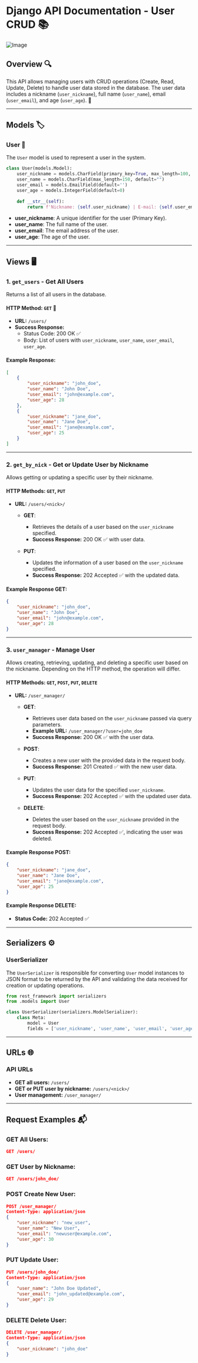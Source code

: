 # **Django API Documentation - User CRUD** 📚

![Image](assets/aplication-banner-django.png)

## **Overview** 🔍
This API allows managing users with CRUD operations (Create, Read, Update, Delete) to handle user data stored in the database. The user data includes a nickname (`user_nickname`), full name (`user_name`), email (`user_email`), and age (`user_age`). 👤

---

## **Models** 🏷️

### **User** 👤
The `User` model is used to represent a user in the system.

```python
class User(models.Model):
    user_nickname = models.CharField(primary_key=True, max_length=100, default="")
    user_name = models.CharField(max_length=150, default="")
    user_email = models.EmailField(default='')
    user_age = models.IntegerField(default=0)
    
    def __str__(self):
        return f'Nickname: {self.user_nickname} | E-mail: {self.user_email}'
```

- **user_nickname**: A unique identifier for the user (Primary Key).
- **user_name**: The full name of the user.
- **user_email**: The email address of the user.
- **user_age**: The age of the user.

---

## **Views** 🖥️

### **1. `get_users`** - Get All Users
Returns a list of all users in the database.

#### **HTTP Method:** `GET` 📡

- **URL:** `/users/`
- **Success Response:** 
  - Status Code: 200 OK ✅
  - Body: List of users with `user_nickname`, `user_name`, `user_email`, `user_age`.

#### **Example Response:**

```json
[
    {
        "user_nickname": "john_doe",
        "user_name": "John Doe",
        "user_email": "john@example.com",
        "user_age": 28
    },
    {
        "user_nickname": "jane_doe",
        "user_name": "Jane Doe",
        "user_email": "jane@example.com",
        "user_age": 25
    }
]
```

---

### **2. `get_by_nick`** - Get or Update User by Nickname
Allows getting or updating a specific user by their nickname.

#### **HTTP Methods:** `GET`, `PUT`

- **URL:** `/users/<nick>/`
  - **GET**: 
    - Retrieves the details of a user based on the `user_nickname` specified.
    - **Success Response:** 200 OK ✅ with user data.
  
  - **PUT**: 
    - Updates the information of a user based on the `user_nickname` specified.
    - **Success Response:** 202 Accepted ✅ with the updated data.

#### **Example Response GET:**
```json
{
    "user_nickname": "john_doe",
    "user_name": "John Doe",
    "user_email": "john@example.com",
    "user_age": 28
}
```

---

### **3. `user_manager`** - Manage User
Allows creating, retrieving, updating, and deleting a specific user based on the nickname. Depending on the HTTP method, the operation will differ.

#### **HTTP Methods:** `GET`, `POST`, `PUT`, `DELETE`

- **URL:** `/user_manager/`
  - **GET**: 
    - Retrieves user data based on the `user_nickname` passed via query parameters.
    - **Example URL:** `/user_manager/?user=john_doe`
    - **Success Response:** 200 OK ✅ with the user data.

  - **POST**: 
    - Creates a new user with the provided data in the request body.
    - **Success Response:** 201 Created ✅ with the new user data.

  - **PUT**: 
    - Updates the user data for the specified `user_nickname`.
    - **Success Response:** 202 Accepted ✅ with the updated user data.

  - **DELETE**: 
    - Deletes the user based on the `user_nickname` provided in the request body.
    - **Success Response:** 202 Accepted ✅, indicating the user was deleted.

#### **Example Response POST:**
```json
{
    "user_nickname": "jane_doe",
    "user_name": "Jane Doe",
    "user_email": "jane@example.com",
    "user_age": 25
}
```

#### **Example Response DELETE:**
- **Status Code:** 202 Accepted ✅

---

## **Serializers** ⚙️

### **UserSerializer**
The `UserSerializer` is responsible for converting `User` model instances to JSON format to be returned by the API and validating the data received for creation or updating operations.

```python
from rest_framework import serializers
from .models import User

class UserSerializer(serializers.ModelSerializer):
    class Meta:
        model = User
        fields = ['user_nickname', 'user_name', 'user_email', 'user_age']
```

---

## **URLs** 🌐

### **API URLs**

- **GET all users:** `/users/`
- **GET or PUT user by nickname:** `/users/<nick>/`
- **User management:** `/user_manager/`

---

## **Request Examples** 📬

### **GET All Users:**
```json
GET /users/
```

### **GET User by Nickname:**
```json
GET /users/john_doe/
```

### **POST Create New User:**
```json
POST /user_manager/
Content-Type: application/json
{
    "user_nickname": "new_user",
    "user_name": "New User",
    "user_email": "newuser@example.com",
    "user_age": 30
}
```

### **PUT Update User:**
```json
PUT /users/john_doe/
Content-Type: application/json
{
    "user_name": "John Doe Updated",
    "user_email": "john_updated@example.com",
    "user_age": 29
}
```

### **DELETE Delete User:**
```json
DELETE /user_manager/
Content-Type: application/json
{
    "user_nickname": "john_doe"
}
```
